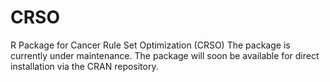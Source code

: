 # CRSO
R Package for Cancer Rule Set Optimization (CRSO)
The package is currently under maintenance. 
The package will soon be available for direct installation via the CRAN repository. 


